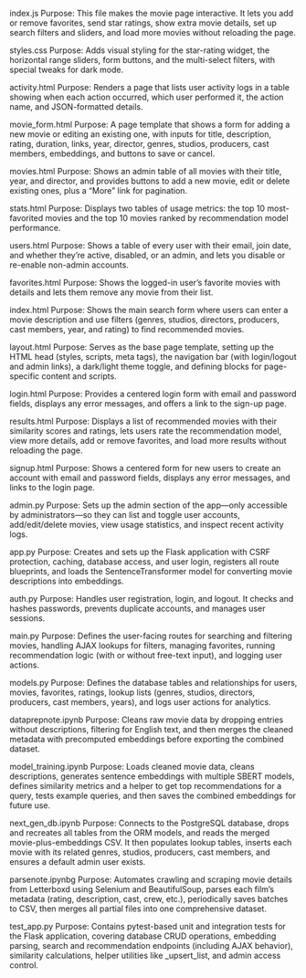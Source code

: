 index.js
Purpose: This file makes the movie page interactive. It lets you add or remove favorites, send star ratings, show extra movie details, set up search filters and sliders, and load more movies without reloading the page.

styles.css
Purpose: Adds visual styling for the star-rating widget, the horizontal range sliders, form buttons, and the multi-select filters, with special tweaks for dark mode.

activity.html
Purpose: Renders a page that lists user activity logs in a table showing when each action occurred, which user performed it, the action name, and JSON-formatted details.

movie_form.html
Purpose: A page template that shows a form for adding a new movie or editing an existing one, with inputs for title, description, rating, duration, links, year, director, genres, studios, producers, cast members, embeddings, and buttons to save or cancel.

movies.html
Purpose: Shows an admin table of all movies with their title, year, and director, and provides buttons to add a new movie, edit or delete existing ones, plus a “More” link for pagination.

stats.html
Purpose: Displays two tables of usage metrics: the top 10 most-favorited movies and the top 10 movies ranked by recommendation model performance.

users.html
Purpose: Shows a table of every user with their email, join date, and whether they’re active, disabled, or an admin, and lets you disable or re-enable non-admin accounts.

favorites.html
Purpose: Shows the logged-in user’s favorite movies with details and lets them remove any movie from their list.

index.html
Purpose: Shows the main search form where users can enter a movie description and use filters (genres, studios, directors, producers, cast members, year, and rating) to find recommended movies.

layout.html
Purpose: Serves as the base page template, setting up the HTML head (styles, scripts, meta tags), the navigation bar (with login/logout and admin links), a dark/light theme toggle, and defining blocks for page-specific content and scripts.

login.html
Purpose: Provides a centered login form with email and password fields, displays any error messages, and offers a link to the sign-up page.

results.html
Purpose: Displays a list of recommended movies with their similarity scores and ratings, lets users rate the recommendation model, view more details, add or remove favorites, and load more results without reloading the page.

signup.html
Purpose: Shows a centered form for new users to create an account with email and password fields, displays any error messages, and links to the login page.

admin.py
Purpose: Sets up the admin section of the app—only accessible by administrators—so they can list and toggle user accounts, add/edit/delete movies, view usage statistics, and inspect recent activity logs.

app.py
Purpose: Creates and sets up the Flask application with CSRF protection, caching, database access, and user login, registers all route blueprints, and loads the SentenceTransformer model for converting movie descriptions into embeddings.

auth.py
Purpose: Handles user registration, login, and logout. It checks and hashes passwords, prevents duplicate accounts, and manages user sessions.

main.py
Purpose: Defines the user-facing routes for searching and filtering movies, handling AJAX lookups for filters, managing favorites, running recommendation logic (with or without free-text input), and logging user actions.

models.py
Purpose: Defines the database tables and relationships for users, movies, favorites, ratings, lookup lists (genres, studios, directors, producers, cast members, years), and logs user actions for analytics.

dataprepnote.ipynb
Purpose: Cleans raw movie data by dropping entries without descriptions, filtering for English text, and then merges the cleaned metadata with precomputed embeddings before exporting the combined dataset.

model_training.ipynb
Purpose: Loads cleaned movie data, cleans descriptions, generates sentence embeddings with multiple SBERT models, defines similarity metrics and a helper to get top recommendations for a query, tests example queries, and then saves the combined embeddings for future use.

next_gen_db.ipynb
Purpose: Connects to the PostgreSQL database, drops and recreates all tables from the ORM models, and reads the merged movie-plus-embeddings CSV. It then populates lookup tables, inserts each movie with its related genres, studios, producers, cast members, and ensures a default admin user exists.

parsenote.ipynbg
Purpose: Automates crawling and scraping movie details from Letterboxd using Selenium and BeautifulSoup, parses each film’s metadata (rating, description, cast, crew, etc.), periodically saves batches to CSV, then merges all partial files into one comprehensive dataset.

test_app.py
Purpose: Contains pytest-based unit and integration tests for the Flask application, covering database CRUD operations, embedding parsing, search and recommendation endpoints (including AJAX behavior), similarity calculations, helper utilities like _upsert_list, and admin access control.
